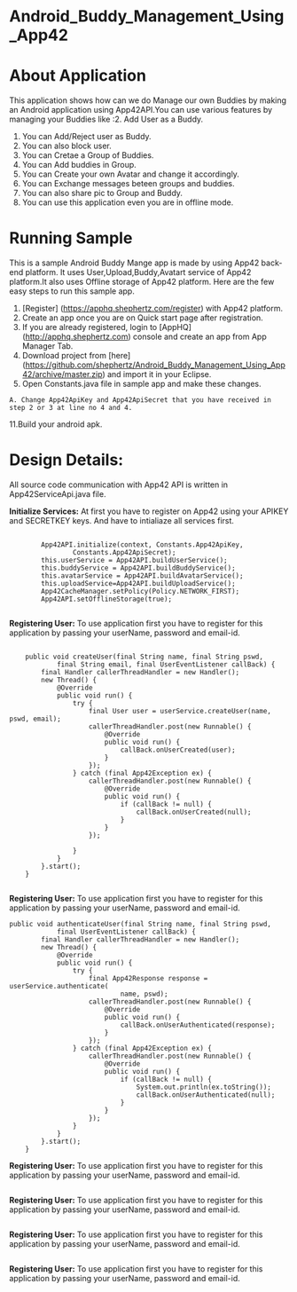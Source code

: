 Android_Buddy_Management_Using_App42
====================================

# About Application

This application shows how can we do Manage our own Buddies by making an Android application using App42API.You can use various features by managing your Buddies like :2. Add User as a Buddy.

1. You can Add/Reject user as Buddy.
2. You can also block user.
3. You can Cretae a Group of Buddies.
4. You can Add buddies in Group.
4. You can Create your own Avatar and change it accordingly.
5. You can Exchange messages beteen groups and buddies.
6. You can also share pic to Group and Buddy.
6. You can use this application even you are in offline mode.

# Running Sample

This is a sample Android Buddy Mange app is made by using App42 back-end platform. It uses User,Upload,Buddy,Avatart service of App42 platform.It also uses Offline storage of App42 platform.
Here are the few easy steps to run this sample app.

1. [Register] (https://apphq.shephertz.com/register) with App42 platform.
2. Create an app once you are on Quick start page after registration.
3. If you are already registered, login to [AppHQ] (http://apphq.shephertz.com) console and create an app from App Manager Tab.
3. Download project from [here] (https://github.com/shephertz/Android_Buddy_Management_Using_App42/archive/master.zip) and import it in your Eclipse.
4. Open Constants.java file in sample app and make these changes.

```
A. Change App42ApiKey and App42ApiSecret that you have received in step 2 or 3 at line no 4 and 4.
```
11.Build your android apk.


# Design Details:

All source code communication with App42 API is written in  App42ServiceApi.java file.

__Initialize Services:__ At first you have to register on App42 using your APIKEY and SECRETKEY keys. And have to intialiaze all services first.

```
   
		App42API.initialize(context, Constants.App42ApiKey,
				Constants.App42ApiSecret);
		this.userService = App42API.buildUserService();
		this.buddyService = App42API.buildBuddyService();
		this.avatarService = App42API.buildAvatarService();
		this.uploadService=App42API.buildUploadService();
		App42CacheManager.setPolicy(Policy.NETWORK_FIRST);
		App42API.setOfflineStorage(true);
	
```
__Registering User:__ To use application first you have to register for this application by passing your userName, password and email-id.
```
   
	public void createUser(final String name, final String pswd,
			final String email, final UserEventListener callBack) {
		final Handler callerThreadHandler = new Handler();
		new Thread() {
			@Override
			public void run() {
				try {
					final User user = userService.createUser(name, pswd, email);
					callerThreadHandler.post(new Runnable() {
						@Override
						public void run() {
							callBack.onUserCreated(user);
						}
					});
				} catch (final App42Exception ex) {
					callerThreadHandler.post(new Runnable() {
						@Override
						public void run() {
							if (callBack != null) {
								callBack.onUserCreated(null);
							}
						}
					});

				}
			}
		}.start();
	}
	
```
__Registering User:__ To use application first you have to register for this application by passing your userName, password and email-id.
```
public void authenticateUser(final String name, final String pswd,
			final UserEventListener callBack) {
		final Handler callerThreadHandler = new Handler();
		new Thread() {
			@Override
			public void run() {
				try {
					final App42Response response = userService.authenticate(
							name, pswd);
					callerThreadHandler.post(new Runnable() {
						@Override
						public void run() {
							callBack.onUserAuthenticated(response);
						}
					});
				} catch (final App42Exception ex) {
					callerThreadHandler.post(new Runnable() {
						@Override
						public void run() {
							if (callBack != null) {
								System.out.println(ex.toString());
								callBack.onUserAuthenticated(null);
							}
						}
					});
				}
			}
		}.start();
	}
```

__Registering User:__ To use application first you have to register for this application by passing your userName, password and email-id.
```
```

__Registering User:__ To use application first you have to register for this application by passing your userName, password and email-id.
```
```

__Registering User:__ To use application first you have to register for this application by passing your userName, password and email-id.
```
```

__Registering User:__ To use application first you have to register for this application by passing your userName, password and email-id.
```
```

